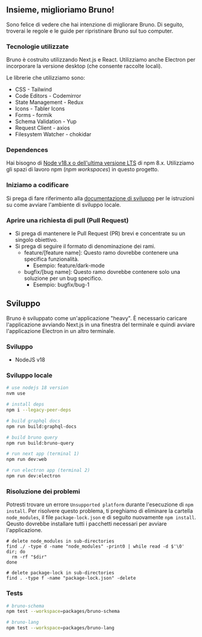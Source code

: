 ## Insieme, miglioriamo Bruno!

Sono felice di vedere che hai intenzione di migliorare Bruno. Di seguito, troverai le regole e le guide per ripristinare Bruno sul tuo computer.

### Tecnologie utilizzate

Bruno è costruito utilizzando Next.js e React. Utilizziamo anche Electron per incorporare la versione desktop (che consente raccolte locali).

Le librerie che utilizziamo sono:

- CSS - Tailwind
- Code Editors - Codemirror
- State Management - Redux
- Icons - Tabler Icons
- Forms - formik
- Schema Validation - Yup
- Request Client - axios
- Filesystem Watcher - chokidar

### Dependences

Hai bisogno di [Node v18.x o dell'ultima versione LTS](https://nodejs.org/en/) di npm 8.x. Utilizziamo gli spazi di lavoro npm (_npm workspaces_) in questo progetto.

### Iniziamo a codificare

Si prega di fare riferimento alla [documentazione di sviluppo](docs/development_it.md) per le istruzioni su come avviare l'ambiente di sviluppo locale.

### Aprire una richiesta di pull (Pull Request)

- Si prega di mantenere le Pull Request (PR) brevi e concentrate su un singolo obiettivo.
- Si prega di seguire il formato di denominazione dei rami.
  - feature/[feature name]: Questo ramo dovrebbe contenere una specifica funzionalità.
    - Esempio: feature/dark-mode
  - bugfix/[bug name]: Questo ramo dovrebbe contenere solo una soluzione per un bug specifico.
    - Esempio: bugfix/bug-1

## Sviluppo

Bruno è sviluppato come un'applicazione "heavy". È necessario caricare l'applicazione avviando Next.js in una finestra del terminale e quindi avviare l'applicazione Electron in un altro terminale.

### Sviluppo

- NodeJS v18

### Sviluppo locale

```bash
# use nodejs 18 version
nvm use

# install deps
npm i --legacy-peer-deps

# build graphql docs
npm run build:graphql-docs

# build bruno query
npm run build:bruno-query

# run next app (terminal 1)
npm run dev:web

# run electron app (terminal 2)
npm run dev:electron
```

### Risoluzione dei problemi

Potresti trovare un errore `Unsupported platform` durante l'esecuzione di `npm install`. Per risolvere questo problema, ti preghiamo di eliminare la cartella `node_modules`, il file `package-lock.json` e di seguito nuovamente `npm install`. Qeusto dovrebbe installare tutti i pacchetti necessari per avviare l'applicazione.

```shell
# delete node_modules in sub-directories
find ./ -type d -name "node_modules" -print0 | while read -d $'\0' dir; do
  rm -rf "$dir"
done

# delete package-lock in sub-directories
find . -type f -name "package-lock.json" -delete
```

### Tests

```bash
# bruno-schema
npm test --workspace=packages/bruno-schema

# bruno-lang
npm test --workspace=packages/bruno-lang
```
